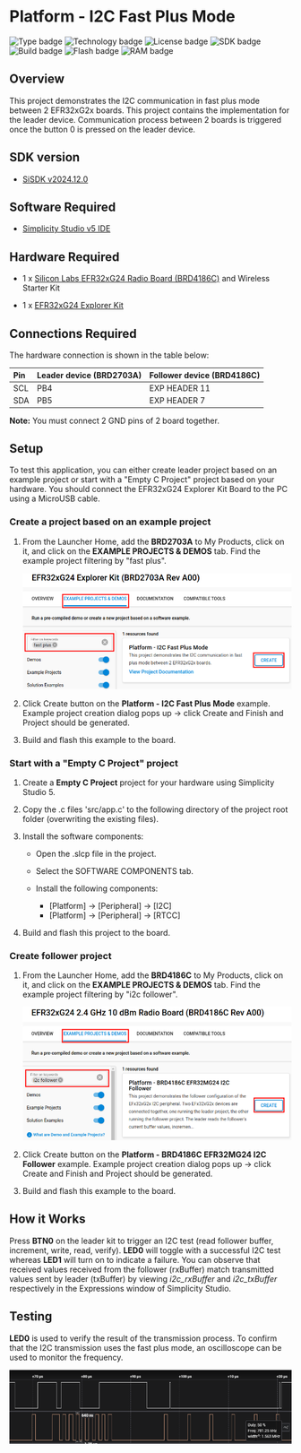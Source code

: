 # Platform - I2C Fast Plus Mode #

![Type badge](https://img.shields.io/badge/Type-Virtual%20Application-green)
![Technology badge](https://img.shields.io/badge/Technology-Platform-green)
![License badge](https://img.shields.io/badge/License-Zlib-green)
![SDK badge](https://img.shields.io/badge/SDK-v2024.12.0-green)
![Build badge](https://img.shields.io/badge/Build-passing-green)
![Flash badge](https://img.shields.io/badge/Flash-13.52%20KB-blue)
![RAM badge](https://img.shields.io/badge/RAM-4.47%20KB-blue)

## Overview ##

This project demonstrates the I2C communication in fast plus mode between 2 EFR32xG2x boards. This project contains the implementation for the leader device. Communication process between 2 boards is triggered once the button 0 is pressed on the leader device.

## SDK version ##

- [SiSDK v2024.12.0](https://github.com/SiliconLabs/simplicity_sdk)

## Software Required ##

- [Simplicity Studio v5 IDE](https://www.silabs.com/developers/simplicity-studio)

## Hardware Required ##

- 1 x [Silicon Labs EFR32xG24 Radio Board (BRD4186C)](https://www.silabs.com/development-tools/wireless/xg24-rb4186c-efr32xg24-wireless-gecko-radio-board?tab=overview) and Wireless Starter Kit

- 1 x [EFR32xG24 Explorer Kit](https://www.silabs.com/development-tools/wireless/efr32xg24-explorer-kit?tab=overview)

## Connections Required ##

The hardware connection is shown in the table below:

| Pin | Leader device (BRD2703A) | Follower device (BRD4186C)|
|:----|:-------------------------|:--------------------------|
| SCL | PB4                      | EXP HEADER 11             |
| SDA | PB5                      | EXP HEADER 7              |

**Note:** You must connect 2 GND pins of 2 board together.

## Setup ##

To test this application, you can either create leader project based on an example project or start with a "Empty C Project" project based on your hardware. You should connect the EFR32xG24 Explorer Kit Board to the PC using a MicroUSB cable.

### Create a project based on an example project ###

1. From the Launcher Home, add the **BRD2703A** to My Products, click on it, and click on the **EXAMPLE PROJECTS & DEMOS** tab. Find the example project filtering by "fast plus".

    ![create_leader](image/create_leader.png)

2. Click Create button on the **Platform - I2C Fast Plus Mode** example. Example project creation dialog pops up -> click Create and Finish and Project should be generated.

3. Build and flash this example to the board.

### Start with a "Empty C Project" project ###

1. Create a **Empty C Project** project for your hardware using Simplicity Studio 5.

2. Copy the .c files 'src/app.c' to the following directory of the project root folder (overwriting the existing files).

3. Install the software components:

    - Open the .slcp file in the project.

    - Select the SOFTWARE COMPONENTS tab.

    - Install the following components:
        - [Platform] → [Peripheral] → [I2C]
        - [Platform] → [Peripheral] → [RTCC]

4. Build and flash this project to the board.

### Create follower project ###

1. From the Launcher Home, add the **BRD4186C** to My Products, click on it, and click on the **EXAMPLE PROJECTS & DEMOS** tab. Find the example project filtering by "i2c follower".

    ![create_follower](image/create_follower.png)

2. Click Create button on the **Platform - BRD4186C EFR32MG24 I2C Follower** example. Example project creation dialog pops up -> click Create and Finish and Project should be generated.

3. Build and flash this example to the board.

## How it Works ##

Press **BTN0** on the leader kit to trigger an I2C test (read follower buffer, increment, write, read, verify). **LED0** will toggle with a successful I2C test whereas **LED1** will turn on to indicate a failure. You can observe that received values received from the follower (rxBuffer) match transmitted values sent by leader (txBuffer) by viewing *i2c_rxBuffer* and *i2c_txBuffer* respectively in the Expressions window of Simplicity Studio.

## Testing ##

**LED0** is used to verify the result of the transmission process. To confirm that the I2C transmission uses the fast plus mode, an oscilloscope can be used to monitor the frequency.

![test](image/test.png)
